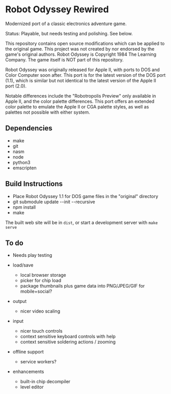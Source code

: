 Robot Odyssey Rewired
=====================

Modernized port of a classic electronics adventure game.

Status: Playable, but needs testing and polishing. See below.

This repository contains open source modifications which can be applied to the original game. This project was not created by nor endorsed by the game's original authors. Robot Odyssey is Copyright 1984 The Learning Company. The game itself is NOT part of this repository.

Robot Odyssey was originally released for Apple II, with ports to DOS and Color Computer soon after. This port is for the latest version of the DOS port (1.1), which is similar but not identical to the latest version of the Apple II port (2.0).

Notable differences include the "Robotropolis Preview" only available in Apple II, and the color palette differences. This port offers an extended color palette to emulate the Apple II or CGA palette styles, as well as palettes not possible with either system.


Dependencies
------------

- make
- git
- nasm
- node
- python3
- emscripten


Build Instructions
------------------

- Place Robot Odyssey 1.1 for DOS game files in the "original" directory
- git submodule update --init --recursive
- npm install
- make

The built web site will be in `dist`, or start a development server with `make serve`

To do
-----

- Needs play testing

- load/save
  - local browser storage
  - picker for chip load
  - package thumbnails plus game data into PNG/JPEG/GIF for mobile+social?

- output
  - nicer video scaling

- input
  - nicer touch controls
  - context sensitive keyboard controls with help
  - context sensitive soldering actions / zooming

- offline support
  - service workers?

- enhancements
  - built-in chip decompiler
  - level editor
  
